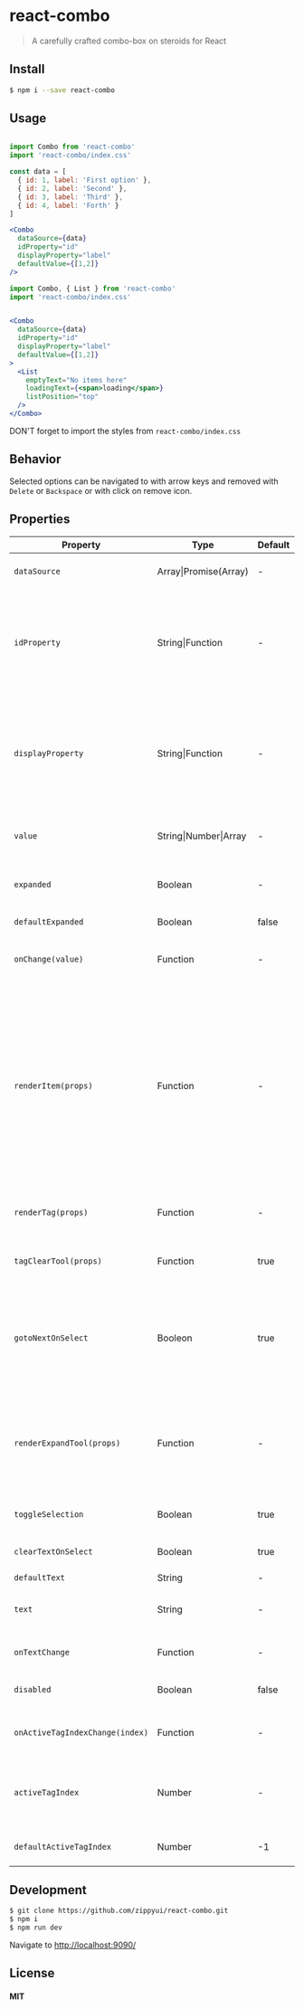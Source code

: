 react-combo
===========

> A carefully crafted combo-box on steroids for React

## Install


```sh
$ npm i --save react-combo
```

## Usage

```jsx

import Combo from 'react-combo'
import 'react-combo/index.css'

const data = [
  { id: 1, label: 'First option' },
  { id: 2, label: 'Second' },
  { id: 3, label: 'Third' },
  { id: 4, label: 'Forth' }
]

<Combo
  dataSource={data}
  idProperty="id"
  displayProperty="label"
  defaultValue={[1,2]}
/>
```

```jsx
import Combo, { List } from 'react-combo'
import 'react-combo/index.css'


<Combo
  dataSource={data}
  idProperty="id"
  displayProperty="label"
  defaultValue={[1,2]}
>
  <List
    emptyText="No items here"
    loadingText={<span>loading</span>}
    listPosition="top"
  />
</Combo>
```

DON'T forget to import the styles from `react-combo/index.css`

## Behavior

Selected options can be navigated to with arrow keys and removed with `Delete` or `Backspace` or with click on remove icon.

## Properties

Property | Type | Default | Description
----|---|---|---
`dataSource`| Array\|Promise(Array) | - | an array of items, or a promise resolving to an array.
`idProperty`| String\|Function | - | the name of the property to be used as an id for each item in the dataSource. If the idProperty is a function, it will be called with the item object and expected to return an id.
`displayProperty` | String\|Function | - | the name of the property to be displayed for each item in the dataSource. If the displayProperty is a function, it will be called with the item object and expected to return the item display value.
`value` | String\|Number\|Array | - | a single value, or an array of values, if you want to have multiselect.
`expanded` | Boolean | - | if you want to control the expanded prop (when this is true, the list is visible).
`defaultExpanded` | Boolean | false | uncontrolled version of `expanded`.
`onChange(value)` | Function | - | the onChange callback. Will be called with a value or an array of values.
`renderItem(props)` | Function | - | a function that can be used to customize how an item is rendered. If you return a React Node, the node will be rendered. If instead you only modify the props passed into this fn and return undefined, those props will be reflected on the default renderItem implementation. You can also use `displayProperty: Function` to render something else for each item.
`renderTag(props)` | Function | - | a function that can be used to customize how a selected item is rendered in the combo
`tagClearTool(props)` | Function | true |  specify false or null if you don't want to render a clear icon for selected items/tags
`gotoNextOnSelect` | Booleon | true | if the combo is a `multiSelect` and this flag is true, when selecting an item, the current index is moved to the next item, so it can be easily selected by pressing the `Enter` key again.
`renderExpandTool(props)` | Function | - | a function to render the expand tool. It receives props for the tool. If you only want to modify the props, you can do so and return undefined. Otherwise, you can return a custom expand tool.
`toggleSelection` | Boolean | true | when clicking an already selected item, it is deselected
`clearTextOnSelect` | Boolean | true | when you filter for an item, and then select one, the text is cleared.
`defaultText` | String | - | -
`text` | String | - | the text to show in the filtering input, controlled version of `defaultText`.
`onTextChange` | Function | - | called when text is changed in the filtering input.
`disabled` | Boolean | false | prevent all actions on combo: new selection, clear selection.
`onActiveTagIndexChange(index)` | Function | - | callback called when activeTagIndex changes, if index is -1 no tag is active
`activeTagIndex` | Number | - | specify which tag is active, specify it's index, controlled version of `defaultActiveTagIndex`, -1 no tag is active
`defaultActiveTagIndex` | Number | -1 | specify which tag is active at first render, -1 no tag is active

## Development

 ```sh
 $ git clone https://github.com/zippyui/react-combo.git
 $ npm i
 $ npm run dev
 ```

Navigate to [http://localhost:9090/](http://localhost:9090/)

## License

#### MIT
